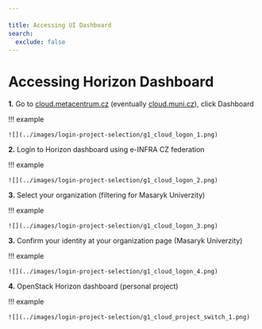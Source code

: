 ```yaml
---

title: Accessing UI Dashboard
search:
  exclude: false
---
```


# Accessing Horizon Dashboard


**1.** Go to [cloud.metacentrum.cz](https://cloud.metacentrum.cz/) (eventually [cloud.muni.cz](https://cloud.muni.cz/)), click Dashboard

!!! example

    ![](../images/login-project-selection/g1_cloud_logon_1.png)

**2.** Login to Horizon dashboard using e-INFRA CZ federation

!!! example

    ![](../images/login-project-selection/g1_cloud_logon_2.png)

**3.** Select your organization (filtering for Masaryk Univerzity)

!!! example

    ![](../images/login-project-selection/g1_cloud_logon_3.png)

**3.** Confirm your identity at your organization page (Masaryk Univerzity)

!!! example

    ![](../images/login-project-selection/g1_cloud_logon_4.png)

**4.** OpenStack Horizon dashboard (personal project)

!!! example

    ![](../images/login-project-selection/g1_cloud_project_switch_1.png)
